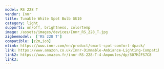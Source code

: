 ```yaml
---
model: RS 228 T
vendor: Innr
title: Tunable White Spot Bulb GU10
category: light
supports: on/off, brightness, colortemp
image: /assets/images/devices/Innr_RS_228_T.jpg
zigbeemodel:  ['RS 228 T']
compatible: [z2m,iob]
mlink: https://www.innr.com/en/product/smart-spot-comfort-4pack/
link: https://www.amazon.co.uk/Innr-Dimmable-Ambiance-Lighting-Compatible/dp/B07KT9LR8N/
link2: https://www.amazon.fr/innr-RS-228-T-4-Ampoules/dp/B07MJFS7C8
link3: 
---
```

